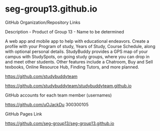 # seg-group13.github.io
GitHub Organization/Repository Links ­

Description - Product of Group 13 - Name to be determined

A web app and mobile app to help with educational endeavors. Create a profile with your Program of study, Years of Study, Course Schedule, along with optional personal details. StudyBuddy provides a GPS map of your campus with StudySpots, on going study groups, where you can drop in and meet other students. Other features include a Chatroom, Buy and Sell texbooks, Online Resource Hub, Finding Tutors, and more planned.

https://github.com/studybuddyteam ­

https://github.com/studybuddyteam/studybuddyteam.github.io ­

GitHub accounts for each team member (usernames) ­

https://github.com/uOJackDu 300300105


GitHub Pages Link ­

https://github.com/seg-group13/seg-group13.github.io
